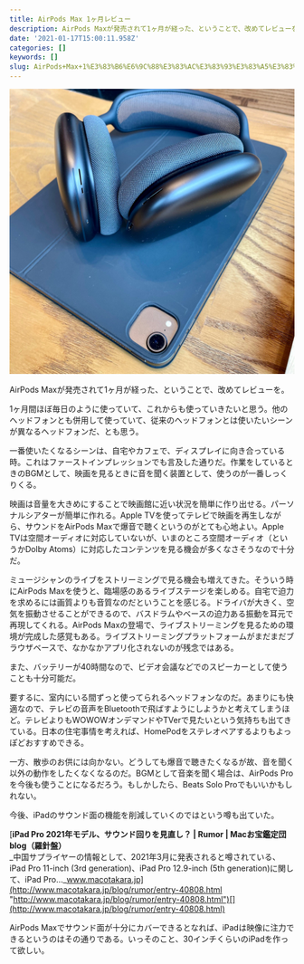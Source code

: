 ```yaml
---
title: AirPods Max 1ヶ月レビュー
description: AirPods Maxが発売されて1ヶ月が経った、ということで、改めてレビューを。
date: '2021-01-17T15:00:11.958Z'
categories: []
keywords: []
slug: AirPods+Max+1%E3%83%B6%E6%9C%88%E3%83%AC%E3%83%93%E3%83%A5%E3%83%BC
---
```

![](1__qy7sAwjjNwYynxlG8P234Q.jpeg)

AirPods Maxが発売されて1ヶ月が経った、ということで、改めてレビューを。

1ヶ月間ほぼ毎日のように使っていて、これからも使っていきたいと思う。他のヘッドフォンとも併用して使っていて、従来のヘッドフォンとは使いたいシーンが異なるヘッドフォンだ、とも思う。

一番使いたくなるシーンは、自宅やカフェで、ディスプレイに向き合っている時。これはファーストインプレッションでも言及した通りだ。作業をしているときのBGMとして、映画を見るときに音を聞く装置として、使うのが一番しっくりくる。

映画は音量を大きめにすることで映画館に近い状況を簡単に作り出せる。パーソナルシアターが簡単に作れる。Apple TVを使ってテレビで映画を再生しながら、サウンドをAirPods Maxで爆音で聴くというのがとても心地よい。Apple TVは空間オーディオに対応していないが、いまのところ空間オーディオ（というかDolby Atoms）に対応したコンテンツを見る機会が多くなさそうなので十分だ。

ミュージシャンのライブをストリーミングで見る機会も増えてきた。そういう時にAirPods Maxを使うと、臨場感のあるライブステージを楽しめる。自宅で迫力を求めるには画質よりも音質なのだということを感じる。ドライバが大きく、空気を振動させることができるので、バスドラムやベースの迫力ある振動を耳元で再現してくれる。AirPods Maxの登場で、ライブストリーミングを見るための環境が完成した感覚もある。ライブストリーミングプラットフォームがまだまだブラウザベースで、なかなかアプリ化されないのが残念ではある。

また、バッテリーが40時間なので、ビデオ会議などでのスピーカーとして使うことも十分可能だ。

要するに、室内にいる間ずっと使ってられるヘッドフォンなのだ。あまりにも快適なので、テレビの音声をBluetoothで飛ばすようにしようかと考えてしまうほど。テレビよりもWOWOWオンデマンドやTVerで見たいという気持ちも出てきている。日本の住宅事情を考えれば、HomePodをステレオペアするよりもよっぽどおすすめできる。

一方、散歩のお供には向かない。どうしても爆音で聴きたくなるが故、音を聞く以外の動作をしたくなくなるのだ。BGMとして音楽を聞く場合は、AirPods Proを今後も使うことになるだろう。もしかしたら、Beats Solo Proでもいいかもしれない。

今後、iPadのサウンド面の機能を削減していくのではという噂も出ていた。

[**iPad Pro 2021年モデル、サウンド回りを見直し？ | Rumor | Macお宝鑑定団 blog（羅針盤）**  
_中国サプライヤーの情報として、2021年3月に発表されると噂されている、iPad Pro 11-inch (3rd generation)、iPad Pro 12.9-inch (5th generation)に関して、iPad Pro…_www.macotakara.jp](http://www.macotakara.jp/blog/rumor/entry-40808.html "http://www.macotakara.jp/blog/rumor/entry-40808.html")[](http://www.macotakara.jp/blog/rumor/entry-40808.html)

AirPods Maxでサウンド面が十分にカバーできるとなれば、iPadは映像に注力できるというのはその通りである。いっそのこと、30インチくらいのiPadを作って欲しい。